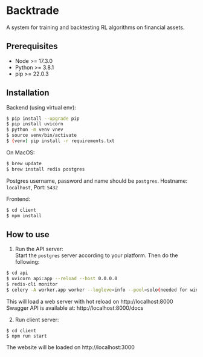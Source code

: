 # Backtrade

A system for training and backtesting RL algorithms on financial assets.

## Prerequisites
* Node >= 17.3.0
* Python >= 3.8.1
* pip >= 22.0.3

## Installation
Backend (using virtual env):
```sh
$ pip install --upgrade pip
$ pip install uvicorn
$ python -m venv vnev
$ source venv/bin/activate
$ (venv) pip install -r requirements.txt
```

On MacOS:
```sh
$ brew update
$ brew install redis postgres
```

Postgres username, password and name should be `postgres`.
Hostname: `localhost`, Port: `5432`

Frontend:
```sh
$ cd client
$ npm install
```

## How to use
1. Run the API server:  
Start the ```postgres``` server according to your platform. Then do the following:
```sh
$ cd api
$ uvicorn api:app --reload --host 0.0.0.0
$ redis-cli monitor
$ celery -A worker.app worker --logleve=info --pool=solo(needed for windows) (from withing the api folder)
```

This will load a web server with hot reload on http://localhost:8000
Swagger API is available at: http://localhost:8000/docs

2. Run client server:
```
$ cd client
$ npm run start
```

The website will be loaded on http://localhost:3000
